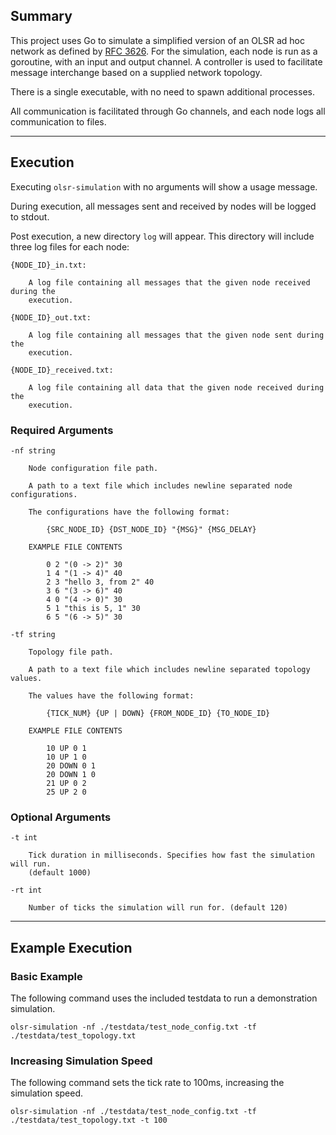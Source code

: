 ## Summary

This project uses Go to simulate a simplified version of an OLSR ad hoc network as defined by [RFC 3626](https://datatracker.ietf.org/doc/html/rfc3626). For the simulation, each node
is run as a goroutine, with an input and output channel. A controller is used to
facilitate message interchange based on a supplied network topology.

There is a single executable, with no need to spawn additional processes.

All communication is facilitated through Go channels, and each node logs all
communication to files.

---
## Execution

Executing `olsr-simulation` with no arguments will show a usage message.

During execution, all messages sent and received by nodes will be logged to stdout.

Post execution, a new directory `log` will appear. This directory will include three
log files for each node:

    {NODE_ID}_in.txt:

        A log file containing all messages that the given node received during the
        execution.

    {NODE_ID}_out.txt:

        A log file containing all messages that the given node sent during the
        execution.

    {NODE_ID}_received.txt:

        A log file containing all data that the given node received during the
        execution.

### Required Arguments

    -nf string

        Node configuration file path.

        A path to a text file which includes newline separated node configurations.

        The configurations have the following format:

            {SRC_NODE_ID} {DST_NODE_ID} "{MSG}" {MSG_DELAY}

        EXAMPLE FILE CONTENTS

            0 2 "(0 -> 2)" 30
            1 4 "(1 -> 4)" 40
            2 3 "hello 3, from 2" 40
            3 6 "(3 -> 6)" 40
            4 0 "(4 -> 0)" 30
            5 1 "this is 5, 1" 30
            6 5 "(6 -> 5)" 30

    -tf string

        Topology file path.

        A path to a text file which includes newline separated topology values.

        The values have the following format:

            {TICK_NUM} {UP | DOWN} {FROM_NODE_ID} {TO_NODE_ID}

        EXAMPLE FILE CONTENTS

            10 UP 0 1
            10 UP 1 0
            20 DOWN 0 1
            20 DOWN 1 0
            21 UP 0 2
            25 UP 2 0

### Optional Arguments

    -t int

        Tick duration in milliseconds. Specifies how fast the simulation will run.
        (default 1000)

    -rt int

        Number of ticks the simulation will run for. (default 120)

---
## Example Execution

### Basic Example

The following command uses the included testdata to run a demonstration
simulation.

```text
olsr-simulation -nf ./testdata/test_node_config.txt -tf ./testdata/test_topology.txt
```


### Increasing Simulation Speed

The following command sets the tick rate to 100ms, increasing the simulation speed.

```text
olsr-simulation -nf ./testdata/test_node_config.txt -tf ./testdata/test_topology.txt -t 100
```
